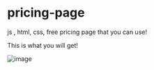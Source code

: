 # pricing-page
js , html, css, free pricing page that you can use! 

This is what you will get!

![image](https://github.com/TheSnowGuru/pricing-page/assets/5313475/4d576c18-8919-4636-a338-6b5167931c94)

